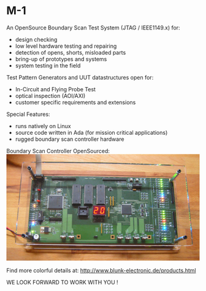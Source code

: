 # M-1
An OpenSource Boundary Scan Test System (JTAG / IEEE1149.x) for:
- design checking
- low level hardware testing and repairing
- detection of opens, shorts, misloaded parts
- bring-up of prototypes and systems
- system testing in the field

Test Pattern Generators and UUT datastructures open for:
- In-Circuit and Flying Probe Test
- optical inspection (AOI/AXI)
- customer specific requirements and extensions

Special Features:
- runs natively on Linux
- source code written in Ada (for mission critical applications)
- rugged boundary scan controller hardware

Boundary Scan Controller OpenSourced:
![BSC mini](HW/img/bsc_mini.jpg)

Find more colorful details at:
http://www.blunk-electronic.de/products.html

WE LOOK FORWARD TO WORK WITH YOU !

